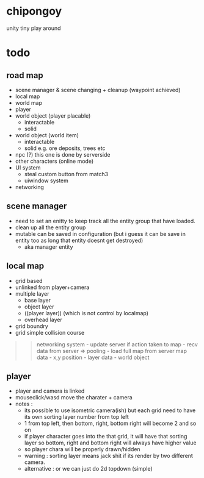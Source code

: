 # chipongoy
unity tiny play around

# todo


## road map
- scene manager & scene changing + cleanup (waypoint achieved)
- local map
- world map
- player
- world object (player placable)
    - interactable
    - solid
- world object (world item)
    - interactable
    - solid
    e.g. ore deposits, trees etc
- npc (?) this one is done by serverside
- other characters (online mode)
- UI system
    - steal custom button from match3
    - uiwindow system
- networking

## scene manager
- need to set an enitty to keep track all the entity group that have loaded.
- clean up all the entity group
- mutable can be saved in configuration (but i guess it can be save in entity too as long that entity doesnt get destroyed)
    - aka manager entity

## local map
- grid based
- unlinked from player+camera
- multiple layer
    - base layer
    - object layer
    - ((player layer)) (which is not control by localmap)
    - overhead layer
- grid boundry
- grid simple collision course
>> networking system
    - update server if action taken to map
    - recv data from server => pooling
    - load full map from server
>> map data
    - x,y position
    - layer data
    - world object


## player
- player and camera is linked
- mouseclick/wasd move the charater + camera
- notes :
    - its possible to use isometric camera(ish) but each grid need to have its own sorting layer number from top left
    - 1 from top left, then bottom, right, bottom right will become 2 and so on
    - if player character goes into the that grid, it will have that sorting layer so bottom, right and bottom right will always have higher value
    - so player chara will be properly drawn/hidden
    - warning : sorting layer means jack shit if its render by two different camera.
    - alternative : or we can just do 2d topdown (simple)